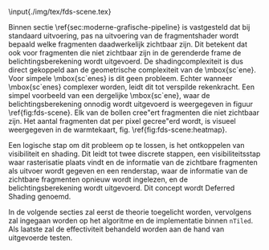 \input{./img/tex/fds-scene.tex}

Binnen sectie \ref{sec:moderne-grafische-pipeline} is vastgesteld dat bij 
standaard uitvoering, pas na uitvoering van de fragmentshader wordt bepaald 
welke fragmenten daadwerkelijk zichtbaar zijn. Dit betekent dat ook voor 
fragmenten die niet zichtbaar zijn in de gerenderde frame de belichtingsberekening 
wordt uitgevoerd. De shadingcomplexiteit is dus direct gekoppeld
aan de geometrische complexiteit van de \mbox{sc\`ene}. Voor simpele \mbox{sc\`enes} is dit geen 
probleem. Echter wanneer \mbox{sc\`enes} complexer worden, leidt dit tot verspilde
rekenkracht. Een simpel voorbeeld van een dergelijke \mbox{sc\`ene}, waar  de
belichtingsberekening onnodig wordt uitgevoerd is weergegeven in figuur 
\ref{fig:fds-scene}. Elk van de bollen cree\"ert fragmenten die niet zichtbaar
zijn. Het aantal fragmenten dat per pixel gecree\"erd wordt, is visueel weergegeven 
in de warmtekaart, fig. \ref{fig:fds-scene:heatmap}.  

Een logische stap om dit probleem op te lossen, is het ontkoppelen van
visibiliteit en shading. Dit leidt tot twee discrete stappen, een 
visibiliteitsstap waar rasterisatie plaats vindt en de informatie van de
zichtbare fragmenten als uitvoer wordt gegeven en een renderstap, waar de 
informatie van de zichtbare fragmenten opnieuw wordt ingelezen, en de 
belichtingsberekening wordt uitgevoerd. Dit concept wordt Deferred Shading genoemd.  

In de volgende secties zal eerst de theorie toegelicht worden, vervolgens
zal ingegaan worden op het algoritme en de implementatie binnen `nTiled`.
Als laatste zal de effectiviteit behandeld worden aan de hand van uitgevoerde
testen.

